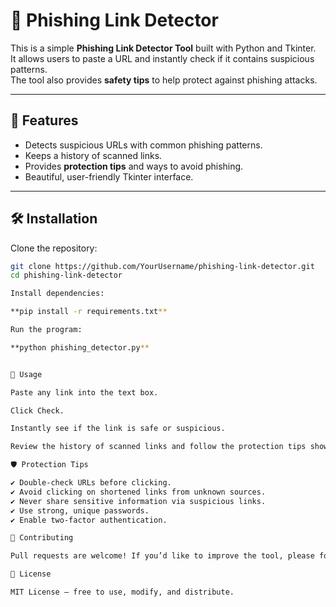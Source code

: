 # 🔐 Phishing Link Detector

This is a simple **Phishing Link Detector Tool** built with Python and Tkinter.  
It allows users to paste a URL and instantly check if it contains suspicious patterns.  
The tool also provides **safety tips** to help protect against phishing attacks.  

---

## 🚀 Features
- Detects suspicious URLs with common phishing patterns.  
- Keeps a history of scanned links.  
- Provides **protection tips** and ways to avoid phishing.  
- Beautiful, user-friendly Tkinter interface.   

---

## 🛠️ Installation

Clone the repository:
```bash
git clone https://github.com/YourUsername/phishing-link-detector.git
cd phishing-link-detector

Install dependencies:

**pip install -r requirements.txt**

Run the program:

**python phishing_detector.py**


📖 Usage

Paste any link into the text box.

Click Check.

Instantly see if the link is safe or suspicious.

Review the history of scanned links and follow the protection tips shown.

🛡️ Protection Tips

✔ Double-check URLs before clicking.
✔ Avoid clicking on shortened links from unknown sources.
✔ Never share sensitive information via suspicious links.
✔ Use strong, unique passwords.
✔ Enable two-factor authentication.

🤝 Contributing

Pull requests are welcome! If you’d like to improve the tool, please fork the repo and submit a PR.

📜 License

MIT License – free to use, modify, and distribute.
